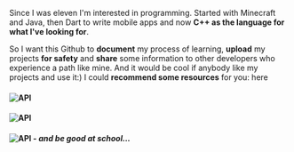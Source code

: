Since I was eleven I'm interested in programming.
Started with Minecraft and Java, then Dart to write mobile apps and now **C++ as the language for what I've looking for**.

So I want this Github to **document** my process of learning, **upload** my projects **for safety** and **share** some information to other developers who experience a path like mine.
And it would be cool if anybody like my projects and use it:) I could **recommend some resources** for you: here

#### ![API](https://img.shields.io/badge/Currently_working_on-Ayse-5F9EA0)
#### ![API](https://img.shields.io/badge/Currently_learning-Vulkan_&_Math-DC143C)
#### ![API](https://img.shields.io/badge/Yet_it_is_planned-Update_codebase_of_Shutter,_bring_ayse_forwards-8A2BE2) - *and be good at school...*
